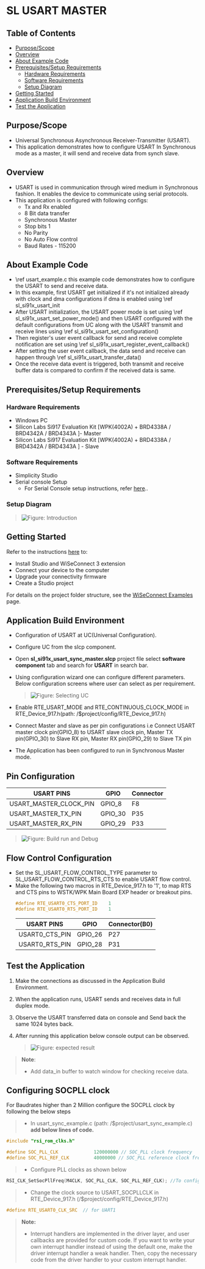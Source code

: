 # SL USART MASTER

## Table of Contents

- [Purpose/Scope](#purposescope)
- [Overview](#overview)
- [About Example Code](#about-example-code)
- [Prerequisites/Setup Requirements](#prerequisitessetup-requirements)
  - [Hardware Requirements](#hardware-requirements)
  - [Software Requirements](#software-requirements)
  - [Setup Diagram](#setup-diagram)
- [Getting Started](#getting-started)
- [Application Build Environment](#application-build-environment)
- [Test the Application](#test-the-application)

## Purpose/Scope

- Universal Synchronous Asynchronous Receiver-Transmitter (USART).
- This application demonstrates how to configure USART In Synchronous mode as a master, it will send and receive data from synch slave.

## Overview

- USART is used in communication through wired medium in Synchronous fashion. It enables the device to
  communicate using serial protocols.
- This application is configured with following configs:
  - Tx and Rx enabled
  - 8 Bit data transfer
  - Synchronous Master
  - Stop bits 1
  - No Parity
  - No Auto Flow control
  - Baud Rates - 115200

## About Example Code

- \ref usart_example.c this example code demonstrates how to configure the USART to send and receive data.
- In this example, first USART get initialized if it's not initialized already with clock and dma configurations if dma is
  enabled using \ref sl_si91x_usart_init
- After USART initialization, the USART power mode is set using \ref sl_si91x_usart_set_power_mode() and then USART configured with the default configurations from UC along with the USART transmit and receive lines using \ref sl_si91x_usart_set_configuration()
- Then register's user event callback for send and receive complete notification are set using
  \ref sl_si91x_usart_register_event_callback()
- After setting the user event callback, the data send and receive can happen through \ref sl_si91x_usart_transfer_data()
- Once the receive data event is triggered, both transmit and receive buffer data is compared to confirm if the received data is
  same. 

## Prerequisites/Setup Requirements

### Hardware Requirements

- Windows PC
- Silicon Labs Si917 Evaluation Kit [WPK(4002A) + BRD4338A / BRD4342A / BRD4343A ]- Master
- Silicon Labs Si917 Evaluation Kit [WPK(4002A) + BRD4338A / BRD4342A / BRD4343A ] - Slave
### Software Requirements

- Simplicity Studio
- Serial console Setup
  - For Serial Console setup instructions, refer [here](https://docs.silabs.com/wiseconnect/latest/wiseconnect-developers-guide-developing-for-silabs-hosts/#console-input-and-output)..

### Setup Diagram

> ![Figure: Introduction](resources/readme/setupdiagram.png)

## Getting Started

Refer to the instructions [here](https://docs.silabs.com/wiseconnect/latest/wiseconnect-getting-started/) to:

- Install Studio and WiSeConnect 3 extension
- Connect your device to the computer
- Upgrade your connectivity firmware
- Create a Studio project

For details on the project folder structure, see the [WiSeConnect Examples](https://docs.silabs.com/wiseconnect/latest/wiseconnect-examples/#example-folder-structure) page.

## Application Build Environment

- Configuration of USART at UC(Universal Configuration).
- Configure UC from the slcp component.
- Open **sl_si91x_usart_sync_master.slcp** project file select **software component** tab and search for **USART** in search bar.
- Using configuration wizard one can configure different parameters. Below configuration screens where user can select as per requirement.

  > ![Figure: Selecting UC](resources/uc_screen/usart_uc.png)

- Enable RTE_USART_MODE and RTE_CONTINUOUS_CLOCK_MODE in RTE_Device_917.h(path: /$project/config/RTE_Device_917.h)
- Connect Master and slave as per pin configurations i.e Connect USART master clock pin(GPIO_8) to USART slave clock pin, Master TX pin(GPIO_30) to Slave RX pin, Master RX pin(GPIO_29) to Slave TX pin
- The Application has been configured to run in Synchronous Master mode.

## Pin Configuration
  | USART PINS              | GPIO    | Connector     | 
  | ----------------------- | ------- | ------------- | 
  | USART_MASTER_CLOCK_PIN  | GPIO_8  |     F8        |
  | USART_MASTER_TX_PIN     | GPIO_30 |     P35       | 
  | USART_MASTER_RX_PIN     | GPIO_29 |     P33       |  


 > ![Figure: Build run and Debug](resources/readme/image513d.png)

## Flow Control Configuration

- Set the SL_USART_FLOW_CONTROL_TYPE parameter to SL_USART_FLOW_CONTROL_RTS_CTS to enable USART flow control.
- Make the following two macros in RTE_Device_917.h to '1', to map RTS and CTS pins to WSTK/WPK Main Board EXP header or breakout pins.
  ```C
  #define RTE_USART0_CTS_PORT_ID    1
  #define RTE_USART0_RTS_PORT_ID    1
  ```
  | USART PINS     | GPIO    | Connector(B0) |
  | -------------- | ------- | ------------- |
  | USART0_CTS_PIN | GPIO_26 |     P27       |
  | USART0_RTS_PIN | GPIO_28 |     P31       |

## Test the Application

1. Make the connections as discussed in the Application Build Environment.
2. When the application runs, USART sends and receives data in full duplex mode.
3. Observe the USART transferred data on console and Send back the same 1024 bytes back.
4. After running this application below console output can be observed.

    > ![Figure: expected result](resources/readme/usart_master_console_output.png)
>
> **Note**:
>
>- Add data_in buffer to watch window for checking receive data.

## Configuring SOCPLL clock

For Baudrates higher than 2 Million configure the SOCPLL clock by following the below steps
>- In usart_sync_example.c (path: /$project/usart_sync_example.c) **add below lines of code.** 
```c
#include "rsi_rom_clks.h"

#define SOC_PLL_CLK             120000000 // SOC_PLL clock frequency
#define SOC_PLL_REF_CLK         40000000 // SOC_PLL reference clock frequency
```
>- Configure PLL clocks as shown below
```c
RSI_CLK_SetSocPllFreq(M4CLK, SOC_PLL_CLK, SOC_PLL_REF_CLK); //To configure SOCPLL clock frequency
```
>- Change the clock source to USART_SOCPLLCLK in RTE_Device_917.h (/$project/config/RTE_Device_917.h)
```c
#define RTE_USART0_CLK_SRC  // for UART1
```

> **Note:**
>
> - Interrupt handlers are implemented in the driver layer, and user callbacks are provided for custom code. If you want to write your own interrupt handler instead of using the default one, make the driver interrupt handler a weak handler. Then, copy the necessary code from the driver handler to your custom interrupt handler.
